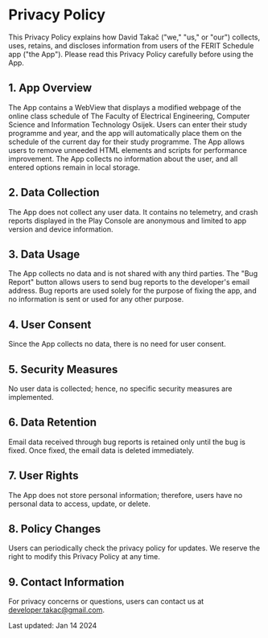 # Privacy Policy

This Privacy Policy explains how David Takač ("we," "us," or "our") collects, uses, retains, and discloses information from users of the FERIT Schedule app ("the App"). Please read this Privacy Policy carefully before using the App.

## 1. App Overview

The App contains a WebView that displays a modified webpage of the online class schedule of The Faculty of Electrical Engineering, Computer Science and Information Technology Osijek. Users can enter their study programme and year, and the app will automatically place them on the schedule of the current day for their study programme. The App allows users to remove unneeded HTML elements and scripts for performance improvement. The App collects no information about the user, and all entered options remain in local storage.

## 2. Data Collection

The App does not collect any user data. It contains no telemetry, and crash reports displayed in the Play Console are anonymous and limited to app version and device information.

## 3. Data Usage

The App collects no data and is not shared with any third parties. The "Bug Report" button allows users to send bug reports to the developer's email address. Bug reports are used solely for the purpose of fixing the app, and no information is sent or used for any other purpose.

## 4. User Consent

Since the App collects no data, there is no need for user consent.

## 5. Security Measures

No user data is collected; hence, no specific security measures are implemented.

## 6. Data Retention

Email data received through bug reports is retained only until the bug is fixed. Once fixed, the email data is deleted immediately.

## 7. User Rights

The App does not store personal information; therefore, users have no personal data to access, update, or delete.

## 8. Policy Changes

Users can periodically check the privacy policy for updates. We reserve the right to modify this Privacy Policy at any time.

## 9. Contact Information

For privacy concerns or questions, users can contact us at developer.takac@gmail.com.

Last updated: Jan 14 2024

